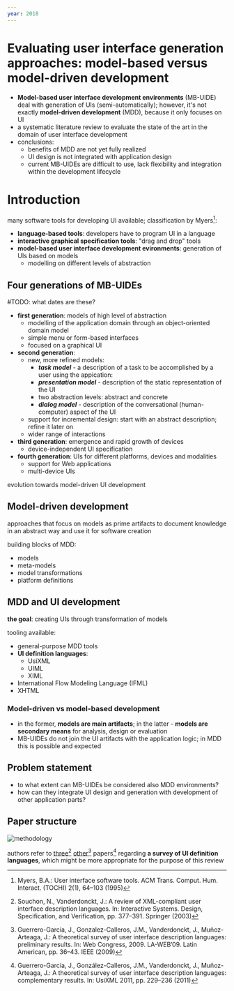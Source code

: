 ```yaml
---
year: 2018
---
```

# Evaluating user interface generation approaches: model-based versus model-driven development
- **Model-based user interface development environments** (MB-UIDE) deal with generation of UIs (semi-automatically); however, it's not exactly **model-driven development** (MDD), because it only focuses on UI
- a systematic literature review to evaluate the state of the art in the domain of user interface development
- conclusions:
	- benefits of MDD are not yet fully realized
	- UI design is not integrated with application design
	- current MB-UIDEs are difficult to use, lack flexibility and integration within the development lifecycle

# Introduction
many software tools for developing UI available; classification by Myers[^1]:
- **language-based tools**: developers have to program UI in a language
- **interactive graphical specification tools**: "drag and drop" tools
- **model-based user interface development evironments**: generation of UIs based on models
	- modelling on different levels of abstraction

## Four generations of MB-UIDEs
#TODO: what dates are these?
- **first generation**: models of high level of abstraction
	- modelling of the application domain through an object-oriented domain model
	- simple menu or form-based interfaces
	- focused on a graphical UI
- **second generation**:
	- new, more refined models:
		- ***task model*** - a description of a task to be accomplished by a user using the appication:
		- ***presentation model*** - description of the static representation of the UI
		- two abstraction levels: abstract and concrete
		- ***dialog model*** - description of the conversational (human-computer) aspect of the UI
	- support for incremental design: start with an abstract description; refine it later on
	- wider range of interactions
- **third generation**: emergence and rapid growth of devices
	- device-independent UI specification
- **fourth generation**: UIs for different platforms, devices and modalities
	- support for Web applications
	- multi-device UIs

evolution towards model-driven UI development

## Model-driven development
approaches that focus on models as prime artifacts to document knowledge in an abstract way and use it for software creation

building blocks of MDD:
- models
- meta-models
- model transformations
- platform definitions

## MDD and UI development
**the goal**: creating UIs through transformation of models

tooling available:
- general-purpose MDD tools
- **UI definition languages**:
	- UsiXML
	- UIML
	- XIML
- International Flow Modeling Language (IFML)
- XHTML

### Model-driven vs model-based development
- in the former, **models are main artifacts**; in the latter - **models are secondary means** for analysis, design or evaluation
- MB-UIDEs do not join the UI artifacts with the application logic; in MDD this is possible and expected

## Problem statement
- to what extent can MB-UIDEs be considered also MDD environments?
- how can they integrate UI design and generation with development of other application parts?

## Paper structure
![methodology](Pasted%20image%2020220207232557.png)

authors refer to [three](A%20Review%20of%20XML-compliant%20User%20Interface%20Description%20Languages.md)[^4] [other](A%20Theoretical%20Survey%20of%20User%20Interface%20Description%20Languages%20-%20Preliminary%20Results.md)[^2] papers[^3]  regarding **a survey of UI definition languages**, which might be more appropriate for the purpose of this review

[^1]: Myers, B.A.: User interface software tools. ACM Trans. Comput. Hum. Interact. (TOCHI) 2(1), 64–103 (1995)
[^2]: Guerrero-García, J., Gonzalez-Calleros, J.M., Vanderdonckt, J., Muñoz-Arteaga, J.: A theoretical survey of user interface description languages: preliminary results. In: Web Congress, 2009. LA-WEB’09. Latin American, pp. 36–43. IEEE (2009)
[^3]: Guerrero-García, J., González-Calleros, J.M., Vanderdonckt, J., Muñoz-Arteaga, J.: A theoretical survey of user interface description languages: complementary results. In: UsiXML 2011, pp. 229–236 (2011)
[^4]: Souchon, N., Vanderdonckt, J.: A review of XML-compliant user interface description languages. In: Interactive Systems. Design, Specification, and Verification, pp. 377–391. Springer (2003)